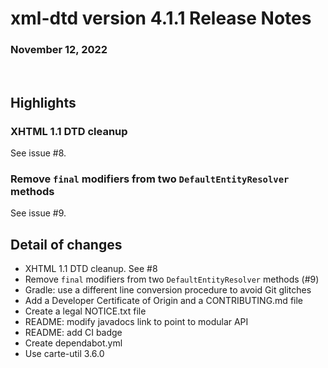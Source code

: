 # xml-dtd version 4.1.1 Release Notes

### November 12, 2022

<br/>

## Highlights

### XHTML 1.1 DTD cleanup

See issue #8.

### Remove `final` modifiers from two `DefaultEntityResolver` methods

See issue #9.

## Detail of changes

- XHTML 1.1 DTD cleanup. See #8
- Remove `final` modifiers from two `DefaultEntityResolver` methods (#9)
- Gradle: use a different line conversion procedure to avoid Git glitches
- Add a Developer Certificate of Origin and a CONTRIBUTING.md file
- Create a legal NOTICE.txt file
- README: modify javadocs link to point to modular API
- README: add CI badge
- Create dependabot.yml
- Use carte-util 3.6.0
